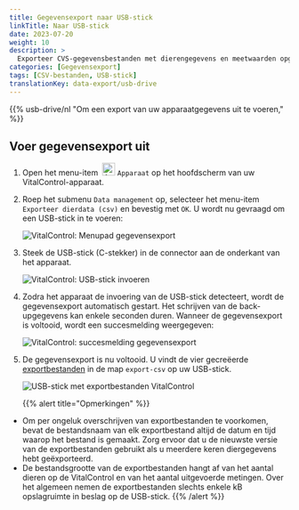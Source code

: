 ```yaml
---
title: Gegevensexport naar USB-stick
linkTitle: Naar USB-stick
date: 2023-07-20
weight: 10
description: >
  Exporteer CVS-gegevensbestanden met dierengegevens en meetwaarden opgeslagen op het VitalControl-apparaat naar een USB-stick.
categories: [Gegevensexport]
tags: [CSV-bestanden, USB-stick]
translationKey: data-export/usb-drive
---
```

{{% usb-drive/nl "Om een export van uw apparaatgegevens uit te voeren," %}}

## Voer gegevensexport uit

1. Open het menu-item &nbsp;<img src="/icons/device.svg" width="23" align="bottom" alt="Apparaat" /> `Apparaat` op het hoofdscherm van uw VitalControl-apparaat.

2. Roep het submenu `Data management` op, selecteer het menu-item `Exporteer dierdata (csv)` en bevestig met `OK`. U wordt nu gevraagd om een USB-stick in te voeren:

   ![VitalControl: Menupad gegevensexport](../images/data-export.png "Roep gegevensexport op")

3. Steek de USB-stick (C-stekker) in de connector aan de onderkant van het apparaat.

   ![VitalControl: USB-stick invoeren](/images/firmware/update/plug-in-dual-usb-stick.svg "USB-stick invoeren")

4. Zodra het apparaat de invoering van de USB-stick detecteert, wordt de gegevensexport automatisch gestart. Het schrijven van de back-upgegevens kan enkele seconden duren. Wanneer de gegevensexport is voltooid, wordt een succesmelding weergegeven:

   ![VitalControl: succesmelding gegevensexport](../images/success-data-export.png "Succes gegevensexport")

5. De gegevensexport is nu voltooid. U vindt de vier gecreëerde [exportbestanden](../export-bestanden/) in de map `export-csv` op uw USB-stick.

   ![USB-stick met exportbestanden VitalControl](../images/export-files.png "Exportbestanden op USB-stick")

   {{% alert title="Opmerkingen" %}}
  - Om per ongeluk overschrijven van exportbestanden te voorkomen, bevat de bestandsnaam van elk exportbestand altijd de datum en tijd waarop het bestand is gemaakt. Zorg ervoor dat u de nieuwste versie van de exportbestanden gebruikt als u meerdere keren diergegevens hebt geëxporteerd.
  - De bestandsgrootte van de exportbestanden hangt af van het aantal dieren op de VitalControl en van het aantal uitgevoerde metingen. Over het algemeen nemen de exportbestanden slechts enkele kB opslagruimte in beslag op de USB-stick.
   {{% /alert %}}
